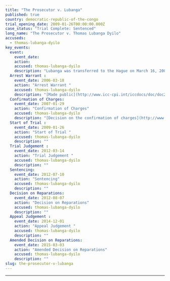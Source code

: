 ```yaml
---
title: "The Prosecutor v. Lubanga"
published: true
country: democratic-republic-of-the-congo
trial_opening_date: 2009-01-26T00:00:00.000Z
case_status: "Trial Complete: Sentenced"
long_name: "The Prosecutor v. Thomas Lubanga Dyilo"
accuseds:
  - thomas-lubanga-dyilo
key_events:
  event:
    event_date:
    action:
    accused: thomas-lubanga-dyilo
    description: "Lubanga was transferred to the Hague on March 16, 2006. Charges were confirmed against him on January 29, 2007. He was convicted on March 14, 2012. He was sentenced, on July 10, 2012, to 14 years of imprisonment from which his time already spent in ICC custody will be deducted."
  Arrest Warrant :
    event_date: 2006-03-18
    action: "Arrest Warrant "
    accused: thomas-lubanga-dyilo
    description: "[Made public](http://www.icc-cpi.int/iccdocs/doc/doc236258.pdf)"
  Confirmation of Charges:
    event_date: 2007-01-29
    action: "Confirmation of Charges"
    accused: thomas-lubanga-dyilo
    description: "[Decision on the confirmation of charges](http://www.icc-cpi.int/iccdocs/doc/doc266175.PDF)"
  Start of Trial :
    event_date: 2009-01-26
    action: "Start of Trial "
    accused: thomas-lubanga-dyilo
    description: ""
  Trial Judgement :
    event_date: 2012-03-14
    action: "Trial Judgement "
    accused: thomas-lubanga-dyilo
    description: ""
  Sentencing:
    event_date: 2012-07-10
    action: "Sentencing"
    accused: thomas-lubanga-dyilo
    description: ""
  Decision on Reparations:
    event_date: 2012-08-07
    action: "Decision on Reparations"
    accused: thomas-lubanga-dyilo
    description: ""
  Appeal Judgement :
    event_date: 2014-12-01
    action: "Appeal Judgement "
    accused: thomas-lubanga-dyilo
    description: ""
  Amended Decision on Reparations:
    event_date: 2015-03-03
    action: "Amended Decision on Reparations"
    accused: thomas-lubanga-dyilo
    description: ""
slug: the-prosecutor-v-lubanga
---
```


* * *

